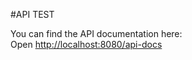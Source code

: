 #API TEST

You can find the API documentation here:\
Open [http://localhost:8080/api-docs](http://localhost:8080/api-docs)